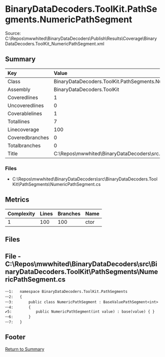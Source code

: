 ﻿
# BinaryDataDecoders.ToolKit.PathSegments.NumericPathSegment
Source: C:\Repos\mwwhited\BinaryDataDecoders\Publish\Results\Coverage\BinaryDataDecoders.ToolKit_NumericPathSegment.xml

## Summary

| Key                  | Value                                                            |
| :------------------- | :--------------------------------------------------------------- |
| Class                | BinaryDataDecoders.ToolKit.PathSegments.NumericPathSegment   | 
| Assembly             | BinaryDataDecoders.ToolKit                                   | 
| Coveredlines         | 1                                                            | 
| Uncoveredlines       | 0                                                            | 
| Coverablelines       | 1                                                            | 
| Totallines           | 7                                                            | 
| Linecoverage         | 100                                                          | 
| Coveredbranches      | 0                                                            | 
| Totalbranches        | 0                                                            | 
| Title                | C:\Repos\mwwhited\BinaryDataDecoders\src\..\src\BinaryDataDe | 

### Files
 * C:\Repos\mwwhited\BinaryDataDecoders\src\BinaryDataDecoders.ToolKit\PathSegments\NumericPathSegment.cs

## Metrics

| Complexity | Lines | Branches | Name                                          |
| :--------- | :---- | :------- | :-------------------------------------------- |
| 1          | 100   | 100      | ctor | 
## Files

## File - C:\Repos\mwwhited\BinaryDataDecoders\src\BinaryDataDecoders.ToolKit\PathSegments\NumericPathSegment.cs

```CSharp
〰1:   namespace BinaryDataDecoders.ToolKit.PathSegments
〰2:   {
〰3:       public class NumericPathSegment : BaseValuePathSegment<int>
〰4:       {
✔5:           public NumericPathSegment(int value) : base(value) { }
〰6:       }
〰7:   }

```
## Footer 
[Return to Summary](Summary.md)

